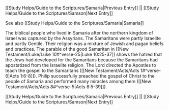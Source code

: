 [[Study Helps/Guide to the Scriptures/Samaria|Previous Entry]]  ||  [[Study Helps/Guide to the Scriptures/Samson|Next Entry]]

 See also [[Study Helps/Guide to the Scriptures/Samaria|Samaria]]

 The biblical people who lived in Samaria after the northern kingdom of Israel was captured by the Assyrians. The Samaritans were partly Israelite and partly Gentile. Their religion was a mixture of Jewish and pagan beliefs and practices. The parable of the good Samaritan in [[New Testament/Luke/Luke 10#^verse-25|Luke 10:25-37]] shows the hatred that the Jews had developed for the Samaritans because the Samaritans had apostatized from the Israelite religion. The Lord directed the Apostles to teach the gospel to the Samaritans ([[New Testament/Acts/Acts 1#^verse-6|Acts 1:6-8]]). Philip successfully preached the gospel of Christ to the people of Samaria and performed many miracles among them ([[New Testament/Acts/Acts 8#^verse-5|Acts 8:5-39]]).

[[Study Helps/Guide to the Scriptures/Samaria|Previous Entry]]  ||  [[Study Helps/Guide to the Scriptures/Samson|Next Entry]]